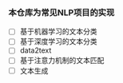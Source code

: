 ### 本仓库为常见NLP项目的实现

- [ ] 基于机器学习的文本分类
- [ ] 基于深度学习的文本分类
- [ ] data2text
- [ ] 基于注意力机制的文本匹配
- [ ] 文本生成